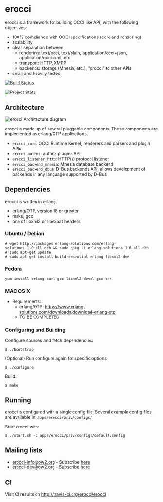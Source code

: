 # erocci

erocci is a framework for building OCCI like API, with the following objectives:
* 100% compliance with OCCI specifications (core and rendering)
* scalability
* clear separation between 
  * rendering: text/occi, text/plain, application/occi+json, application/occi+xml, etc.
  * transport: HTTP, XMPP
  * backends: storage (Mnesia, etc.), "procci" to other APIs
* small and heavily tested

[![Build Status](https://travis-ci.org/erocci/erocci.svg?branch=master)](https://travis-ci.org/erocci/erocci)

[![Project Stats](https://www.openhub.net/p/erocci/widgets/project_thin_badge.gif)](https://www.openhub.net/p/erocci)

## Architecture

<img src="https://raw.github.com/erocci/erocci/master/doc/erocci.png" alt="erocci Architecture diagram" />

erocci is made up of several pluggable components. These components
are implemented as erlang/OTP applications.

* `erocci_core`: OCCI Runtime Kernel, renderers and parsers and plugin APIs
* `erocci_authnz`:  authnz plugins API
* `erocci_listener_http`: HTTP(s) protocol listener
* `erocci_backend_mnesia`: Mnesia database backend
* `erocci_backend_dbus`: D-Bus backends API, allows development of
  backends in any language supported by D-Bus

## Dependencies

erocci is written in erlang. 

* erlang/OTP, version 18 or greater
* make, gcc
* one of libxml2 or libexpat headers

### Ubuntu / Debian

```
# wget http://packages.erlang-solutions.com/erlang-solutions_1.0_all.deb && sudo dpkg -i erlang-solutions_1.0_all.deb
# sudo apt-get update
# sudo apt-get install build-essential erlang libxml2-dev
```

### Fedora

```
yum install erlang curl gcc libxml2-devel gcc-c++ 
```

### MAC OS X

* Requirements:
  * erlang/OTP: https://www.erlang-solutions.com/downloads/download-erlang-otp
  * TO BE COMPLETED

### Configuring and Building

Configure sources and fetch dependencies:
```
$ ./bootstrap
```

(Optional) Run configure again for specific options
```
$ ./configure
```

Build:
```
$ make
```

## Running

erocci is configured with a single config file. Several example config
files are available in: `apps/erocci/priv/configs/`

Start erocci with:
```
$ ./start.sh -c apps/erocci/priv/configs/default.config
```

## Mailing lists

* [erocci-info@ow2.org](mailto:erocci-info@ow2.org) - Subscribe [here](http://forge.ow2.org/mail/?group_id=429)
* [erocci-dev@ow2.org](mailto:erocci-dev@ow2.org) - Subscribe [here](http://forge.ow2.org/mail/?group_id=429)

## CI

Visit CI results on http://travis-ci.org/erocci/erocci
